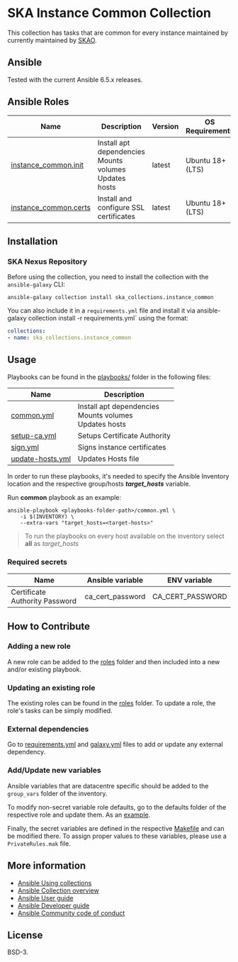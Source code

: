 # SKA Instance Common Collection

This collection has tasks that are common for every instance maintained by currently maintained by [SKAO](https://www.skao.int/).

## Ansible

Tested with the current Ansible 6.5.x releases.

## Ansible Roles
| Name | Description | Version | OS Requirements | Dependencies |
| ---- | ----------- | ------- | --- | ---|
| [instance_common.init](./roles/init) | Install apt dependencies <br> Mounts volumes <br> Updates hosts | latest | Ubuntu 18+ (LTS) | |
| [instance_common.certs](./roles/certs) | Install and configure SSL certificates | latest | Ubuntu 18+ (LTS) | |

## Installation

### SKA Nexus Repository

Before using the collection, you need to install the collection with the `ansible-galaxy` CLI:

    ansible-galaxy collection install ska_collections.instance_common

You can also include it in a `requirements.yml` file and install it via ansible-galaxy collection install -r requirements.yml` using the format:

```yaml
collections:
- name: ska_collections.instance_common
```

## Usage

Playbooks can be found in the [playbooks/](./playbooks) folder in the following files:

| Name | Description |
| ---- | ----------- |
| [common.yml](./playbooks/common.yml) | Install apt dependencies <br> Mounts volumes <br> Updates hosts |
| [setup-ca.yml](./playbooks/setup-ca.yml) | Setups Certificate Authority |
| [sign.yml](./playbooks/sign.yml) | Signs instance certificates |
| [update-hosts.yml](./playbooks/update-hosts.yml) | Updates Hosts file |

In order to run these playbooks, it's needed to specify the Ansible Inventory location and the respective group/hosts ***target_hosts*** variable.

Run **common** playbook as an example:
```
ansible-playbook <playbooks-folder-path>/common.yml \
	-i $(INVENTORY) \
	--extra-vars "target_hosts=<target-hosts>"
```

> To run the playbooks on every host available on the inventory select **all** as *target_hosts*

### Required secrets

| Name | Ansible variable | ENV variable |
| ---- | ----------- | ------------ |
| Certificate Authority Password | ca_cert_password | CA_CERT_PASSWORD |


## How to Contribute

### Adding a new role
A new role can be added to the [roles](./roles/) folder and then included into a new and/or existing playbook.

### Updating an existing role
The existing roles can be found in the [roles](./roles/) folder. To update a role, the role's tasks can be simply modified.

### External dependencies
Go to [requirements.yml](../../../requirements.yml) and [galaxy.yml](./galaxy.yml) files to add or update any external dependency.

### Add/Update new variables
Ansible variables that are datacentre specific should be added to the `group_vars` folder of the inventory.

To modify non-secret variable role defaults, go to the defaults folder of the respective role and update them. As an [example](./roles/init/defaults/main.yml).

Finally, the secret variables are defined in the respective [Makefile](../../../resources/jobs/common.mk) and can be modified there. To assign proper values to these variables, please use a `PrivateRules.mak` file.

## More information

- [Ansible Using collections](https://docs.ansible.com/ansible/latest/user_guide/collections_using.html)
- [Ansible Collection overview](https://github.com/ansible-collections/overview)
- [Ansible User guide](https://docs.ansible.com/ansible/latest/user_guide/index.html)
- [Ansible Developer guide](https://docs.ansible.com/ansible/latest/dev_guide/index.html)
- [Ansible Community code of conduct](https://docs.ansible.com/ansible/latest/community/code_of_conduct.html)

## License

BSD-3.